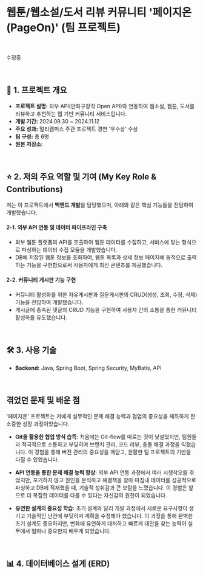 # 웹툰/웹소설/도서 리뷰 커뮤니티 '페이지온(PageOn)' (팀 프로젝트)

<br>


수정중

<br>

## 📌 1. 프로젝트 개요

* **프로젝트 설명:** 외부 API(만화규장각 Open API)와 연동하여 웹소설, 웹툰, 도서를 리뷰하고 추천하는 웹 기반 커뮤니티 서비스입니다.
* **개발 기간:** 2024.09.30 ~ 2024.11.12
* **주요 성과:** 멀티캠퍼스 주관 프로젝트 경연 '우수상' 수상
* **팀 구성:** 총 6명
* **원본 저장소:** 

<br>

## ⭐ 2. 저의 주요 역할 및 기여 (My Key Role & Contributions)

저는 이 프로젝트에서 **백엔드 개발**을 담당했으며, 아래와 같은 핵심 기능들을 전담하여 개발했습니다.

#### 2-1. 외부 API 연동 및 데이터 파이프라인 구축
- 외부 웹툰 플랫폼의 API를 호출하여 웹툰 데이터를 수집하고, 서비스에 맞는 형식으로 파싱하는 데이터 수집 모듈을 개발했습니다.
- DB에 저장된 웹툰 정보를 조회하여, 웹툰 목록과 상세 정보 페이지에 동적으로 출력하는 기능을 구현함으로써 사용자에게 최신 콘텐츠를 제공했습니다.

#### 2-2. 커뮤니티 게시판 기능 구현
- 커뮤니티 활성화를 위한 자유게시판과 질문게시판의 CRUD(생성, 조회, 수정, 삭제) 기능을 전담하여 개발했습니다.
- 게시글에 종속된 댓글의 CRUD 기능을 구현하여 사용자 간의 소통을 통한 커뮤니티 활성화를 유도했습니다.

<br>

## 🛠️ 3. 사용 기술

* **Backend:** Java, Spring Boot, Spring Security, MyBatis, API

<br>

## 겪었던 문제 및 배운 점

'페이지온' 프로젝트는 저에게 실무적인 문제 해결 능력과 협업의 중요성을 체득하게 한 소중한 성장 과정이었습니다.

* **Git을 활용한 협업 방식 습득:** 처음에는 Git-flow를 따르는 것이 낯설었지만, 팀원들과 적극적으로 소통하고 부딪히며 브랜치 관리, 코드 리뷰, 충돌 해결 과정을 익혔습니다. 이 경험을 통해 버전 관리의 중요성을 깨닫고, 원활한 팀 프로젝트의 기반을 다질 수 있었습니다.

* **API 연동을 통한 문제 해결 능력 향상:** 외부 API 연동 과정에서 여러 시행착오를 겪었지만, 포기하지 않고 원인을 분석하고 해결책을 찾아 마침내 데이터를 성공적으로 파싱하고 DB에 적재했을 때, 기술적 성취감과 큰 보람을 느꼈습니다. 이 경험은 앞으로 더 복잡한 데이터를 다룰 수 있다는 자신감의 원천이 되었습니다.

* **유연한 설계의 중요성 학습:** 초기 설계와 달리 개발 과정에서 새로운 요구사항이 생기고 기술적인 난관에 부딪히며 계획을 수정해야 했습니다. 이 과정을 통해 완벽한 초기 설계도 중요하지만, 변화에 유연하게 대처하고 빠르게 대안을 찾는 능력이 실무에서 얼마나 중요한지 배우게 되었습니다.

<br>

## 📊 4. 데이터베이스 설계 (ERD)


<br>

